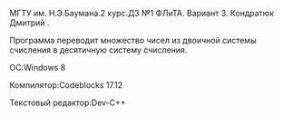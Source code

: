 МГТУ им. Н.Э.Баумана.2 курс.ДЗ №1 ФЛиТА. Вариант 3. Кондратюк Дмитрий .

Программа переводит множество чисел из двоичной системы счисления в десятичную систему счисления.

OC:Windows 8

Компилятор:Codeblocks 17.12

Текстовый редактор:Dev-C++
